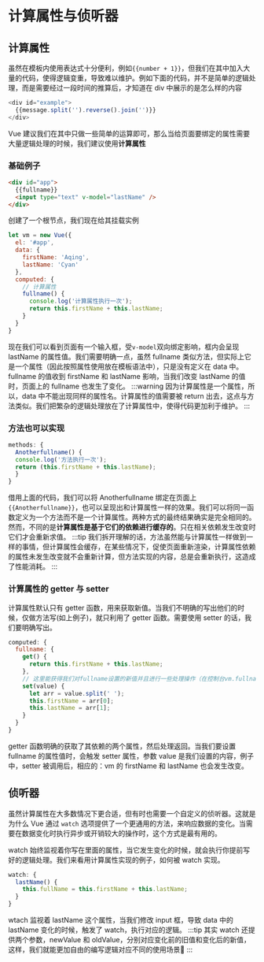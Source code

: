 # 计算属性与侦听器

## 计算属性

虽然在模板内使用表达式十分便利，例如`{{number + 1}}`，但我们在其中加入大量的代码，使得逻辑变重，导致难以维护。例如下面的代码，并不是简单的逻辑处理，而是需要经过一段时间的推算后，才知道在 div 中展示的是怎么样的内容

```js
<div id="example">
  {{message.split('').reverse().join('')}}
</div>
```

Vue 建议我们在其中只做一些简单的运算即可，那么当给页面要绑定的属性需要大量逻辑处理的时候，我们建议使用**计算属性**

### 基础例子

```html
<div id="app">
  {{fullname}}
  <input type="text" v-model="lastName" />
</div>
```

创建了一个根节点，我们现在给其挂载实例

```js
let vm = new Vue({
  el: '#app',
  data: {
    firstName: 'Aqing',
    lastName: 'Cyan'
  },
  computed: {
    // 计算属性
    fullname() {
      console.log('计算属性执行一次');
      return this.firstName + this.lastName;
    }
  }
}
```

现在我们可以看到页面有一个输入框，受`v-model`双向绑定影响，框内会呈现 lastName 的属性值。我们需要明确一点，虽然 fullname 类似方法，但实际上它是一个属性（因此按照属性使用放在模板语法中），只是没有定义在 data 中。fullname 的值收到 firstName 和 lastName 影响，当我们改变 lastName 的值时，页面上的 fullname 也发生了变化。
:::warning
因为计算属性是一个属性，所以，data 中不能出现同样的属性名。计算属性的值需要被 return 出去，这点与方法类似。我们把繁杂的逻辑处理放在了计算属性中，使得代码更加利于维护。
:::

### 方法也可以实现

```js
methods: {
  Anotherfullname() {
  console.log('方法执行一次');
  return (this.firstName + this.lastName);
  }
}
```

借用上面的代码，我们可以将 Anotherfullname 绑定在页面上`{{Anotherfullname}}`，也可以呈现出和计算属性一样的效果。我们可以将同一函数定义为一个方法而不是一个计算属性。两种方式的最终结果确实是完全相同的。然而，不同的是**计算属性是基于它们的依赖进行缓存的**。只在相关依赖发生改变时它们才会重新求值。
:::tip
我们拆开理解的话，方法虽然能与计算属性一样做到一样的事情，但计算属性会缓存，在某些情况下，促使页面重新渲染，计算属性依赖的属性未发生改变就不会重新计算，但方法实现的内容，总是会重新执行，这造成了性能消耗。
:::

### 计算属性的 getter 与 setter

计算属性默认只有 getter 函数，用来获取新值。当我们不明确的写出他们的时候，仅做方法写(如上例子)，就只利用了 getter 函数。需要使用 setter 的话，我们要明确写出。

```js
computed: {
  fullname: {
    get() {
      return this.firstName + this.lastName;
    },
    // 这里能获得我们对fullname设置的新值并且进行一些处理操作（在控制台vm.fullname='Xue Aqing'设置新值）
    set(value) {
      let arr = value.split(' ');
      this.firstName = arr[0];
      this.lastName = arr[1];
    }
  }
}
```

getter 函数明确的获取了其依赖的两个属性，然后处理返回。当我们要设置 fullname 的属性值时，会触发 setter 属性，参数 value 是我们设置的内容，例子中，setter 被调用后，相应的：vm 的 firstName 和 lastName 也会发生改变。

## 侦听器

虽然计算属性在大多数情况下更合适，但有时也需要一个自定义的侦听器。这就是为什么 Vue 通过 `watch` 选项提供了一个更通用的方法，来响应数据的变化。当需要在数据变化时执行异步或开销较大的操作时，这个方式是最有用的。

watch 始终监视着你写在里面的属性，当它发生变化的时候，就会执行你提前写好的逻辑处理。我们来看用计算属性实现的例子，如何被 watch 实现。

```js
watch: {
  lastName() {
    this.fullName = this.firstName + this.lastName;
  }
}
```

wtach 监视着 lastName 这个属性，当我们修改 input 框，导致 data 中的 lastName 变化的时候，触发了 watch，执行对应的逻辑。
:::tip
其实 watch 还提供两个参数，newValue 和 oldValue，分别对应变化前的旧值和变化后的新值，这样，我们就能更加自由的编写逻辑对应不同的使用场景:construction:
:::
